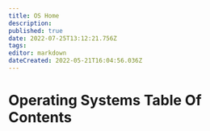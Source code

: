 ```yaml
---
title: OS Home
description: 
published: true
date: 2022-07-25T13:12:21.756Z
tags: 
editor: markdown
dateCreated: 2022-05-21T16:04:56.036Z
---
```


# Operating Systems Table Of Contents
